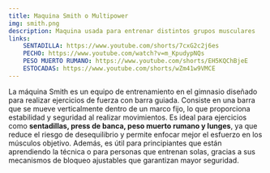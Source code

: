 ```yaml
---
title: Maquina Smith o Multipower
img: smith.png
description: Maquina usada para entrenar distintos grupos musculares
links:
    SENTADILLA: https://www.youtube.com/shorts/7cxG2c2j6es
    PECHO: https://www.youtube.com/watch?v=m_KpudypNQs
    PESO MUERTO RUMANO: https://www.youtube.com/shorts/EH5KQChBjeE
    ESTOCADAS: https://www.youtube.com/shorts/wZm41w9VMCE
---
```

La máquina Smith es un equipo de entrenamiento en el gimnasio diseñado para realizar ejercicios de fuerza con barra guiada. Consiste en una barra que se mueve verticalmente dentro de un marco fijo, lo que proporciona estabilidad y seguridad al realizar movimientos. Es ideal para ejercicios como **sentadillas, press de banca, peso muerto rumano y lunges**, ya que reduce el riesgo de desequilibrio y permite enfocar mejor el esfuerzo en los músculos objetivo. Además, es útil para principiantes que están aprendiendo la técnica o para personas que entrenan solas, gracias a sus mecanismos de bloqueo ajustables que garantizan mayor seguridad.
